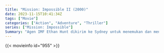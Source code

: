 ```yaml
---
title: "Mission: Impossible II (2000)"
date: 2023-11-15T10:41:34Z
tags: ["Movie"]
categories: ["Action", "Adventure", "Thriller"]
series: ["Mission: Impossible"]
Summary: "Agen IMF Ethan Hunt dikirim ke Sydney untuk menemukan dan menghancurkan penyakit hasil rekayasa genetika yang disebut Chimera"
---
```


<mux-player stream-type="on-demand"
src="https://kp3d-my.sharepoint.com/personal/ryoo_kp3d_onmicrosoft_com/_layouts/15/download.aspx?share=EWbrNFsdEgxOk6MGb9QXBe0BE5JsWGVg2xzz5HuGgDl7HA" prefer-playback="mse" controls>

</mux-player>


{{< movieinfo id="955" >}}

<script src="https://cdn.jsdelivr.net/npm/@mux/mux-player"></script>

 <script type="application/ld+json ">
{
"@context": "https://schema.org/",
"@type": "VideoObject",
"name": "Mission: Impossible II (2000)",
"contentUrl": "https://stream.mux.com/phN2O7d5ks400TkUTyCkkKwAKUCp2OSpir5depGIS3n4.m3u8?min_resolution=480p",
"thumbnailUrl": "https://www.themoviedb.org/t/p/original/opQfPpm0gSJAXVT4VHQ4nlqgaGE.jpg?width=314&fit_mode=preserve&time=25",
"uploadDate": "2023-11-15T10:41:34Z",
}

</script>